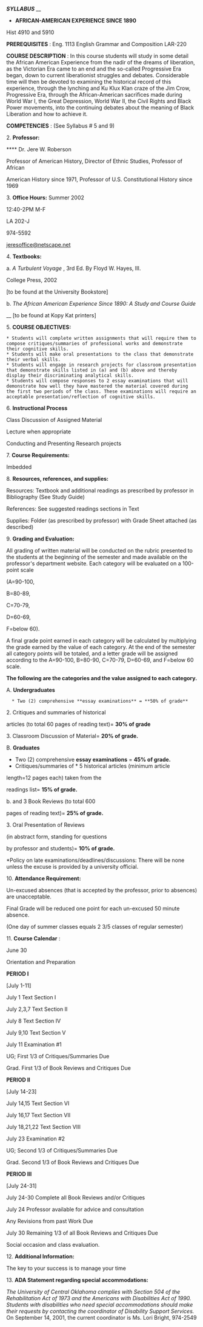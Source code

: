 **_SYLLABUS_** __

  
  

  * **AFRICAN-AMERICAN EXPERIENCE SINCE 1890**

Hist 4910 and 5910

  
  

**PREREQUISITES** : Eng. 1113 English Grammar and Composition LAR-220

  
  

**COURSE DESCRIPTION** : In this course students will study in some detail the
African American Experience from the nadir of the dreams of liberation, as the
Victorian Era came to an end and the so-called Progressive Era began, down to
current liberationist struggles and debates. Considerable time will then be
devoted to examining the historical record of this experience, through the
lynching and Ku Klux Klan craze of the Jim Crow, Progressive Era, through the
African-American sacrifices made during World War I, the Great Depression,
World War II, the Civil Rights and Black Power movements, into the continuing
debates about the meaning of Black Liberation and how to achieve it.

**COMPETENCIES** : (See Syllabus # 5 and 9)

  
  

2\. **Professor:**

**** Dr. Jere W. Roberson

Professor of American History, Director of Ethnic Studies, Professor of
African

American History since 1971, Professor of U.S. Constitutional History since
1969

3\. **Office Hours:** Summer 2002

12:40-2PM M-F

LA 202-J

974-5592

jeresoffice@netscape.net

  
  

4\. **Textbooks:**

a. _A Turbulent Voyage_ , 3rd Ed. By Floyd W. Hayes, III.

College Press, 2002

[to be found at the University Bookstore]

b. _The African American Experience Since 1890: A Study and Course Guide_

__ [to be found at Kopy Kat printers]

  
  

5\. **COURSE OBJECTIVES:**

    * Students will complete written assignments that will require them to compose critiques/summaries of professional works and demonstrate their cognitive skills. 
    * Students will make oral presentations to the class that demonstrate their verbal skills.
    * Students will engage in research projects for classroom presentation that demonstrate skills listed in (a) and (b) above and thereby display their discriminating analytical skills.
    * Students will compose responses to 2 essay examinations that will demonstrate how well they have mastered the material covered during the first two periods of the class. These examinations will require an acceptable presentation/reflection of cognitive skills.

6\. **Instructional Process**

Class Discussion of Assigned Material

Lecture when appropriate

Conducting and Presenting Research projects

7\. **Course Requirements:**

Imbedded

  
  

8\. **Resources, references, and supplies:**

Resources: Textbook and additional readings as prescribed by professor in
Bibliography (See Study Guide)

References: See suggested readings sections in Text

Supplies: Folder (as prescribed by professor) with Grade Sheet attached (as
described)

9\. **Grading and Evaluation:**

All grading of written material will be conducted on the rubric presented to
the students at the beginning of the semester and made available on the
professor's department website. Each category will be evaluated on a 100-point
scale

(A=90-100,

B=80-89,

C=70-79,

D=60-69,

F=below 60).

A final grade point earned in each category will be calculated by multiplying
the grade earned by the value of each category. At the end of the semester all
category points will be totaled, and a letter grade will be assigned according
to the A=90-100, B=80-90, C=70-79, D=60-69, and F=below 60 scale.

**The following are the categories and the value assigned to each category.**

A. **Undergraduates**

      * Two (2) comprehensive **essay examinations** = **50% of grade**

2\. Critiques and summaries of historical

articles (to total 60 pages of reading text)= **30% of grade**

3\. Classroom Discussion of Material= **20% of grade.**

B. **Graduates**

  * Two (2) comprehensive **essay examinations** = **45% of grade.**
  * Critiques/summaries of 
        * 5 historical articles (minimum article 

length=12 pages each) taken from the

readings list= **15% of grade.**

b. and 3 Book Reviews (to total 600

pages of reading text)= **25% of grade.**

  
  

3\. Oral Presentation of Reviews

(in abstract form, standing for questions

by professor and students)= **10% of grade.**

  
  
  
  

*Policy on late examinations/deadlines/discussions: There will be none unless the excuse is provided by a university official.

10\. **Attendance Requirement:**

Un-excused absences (that is accepted by the professor, prior to absences) are
unacceptable.

Final Grade will be reduced one point for each un-excused 50 minute absence.

(One day of summer classes equals 2 3/5 classes of regular semester)

11\. **Course Calendar** :

June 30

Orientation and Preparation

  
  

**PERIOD I**

[July 1-11]

  
  

July 1 Text Section I

July 2,3,7 Text Section II

July 8 Text Section IV

July 9,10 Text Section V

July 11 Examination #1

UG; First 1/3 of Critiques/Summaries Due

Grad. First 1/3 of Book Reviews and Critiques Due

  
  

**PERIOD II**

[July 14-23]

  
  

July 14,15 Text Section VI

July 16,17 Text Section VII

July 18,21,22 Text Section VIII

July 23 Examination #2

UG; Second 1/3 of Critiques/Summaries Due

Grad. Second 1/3 of Book Reviews and Critiques Due

**PERIOD III**

[July 24-31]

  
  

July 24-30 Complete all Book Reviews and/or Critiques

July 24 Professor available for advice and consultation

Any Revisions from past Work Due

  
  

July 30 Remaining 1/3 of all Book Reviews and Critiques Due

Social occasion and class evaluation.

  
  

12\. **Additional Information:**

The key to your success is to manage your time

  
  

13\. **ADA Statement regarding special accommodations:**

_The University of Central Oklahoma complies with Section 504 of the
Rehabilitation Act of 1973 and the Americans with Disabilities Act of 1990.
Students with disabilities who need special accommodations should make their
requests by contacting the coordinator of Disability Support Services._ On
September 14, 2001, the current coordinator is Ms. Lori Bright, 974-2549

